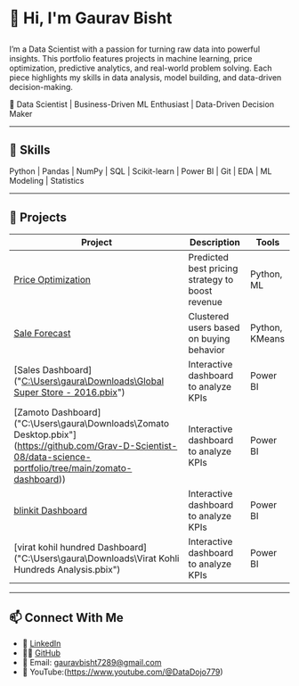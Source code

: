 # 👋 Hi, I'm Gaurav Bisht
## 
I’m a Data Scientist with a passion for turning raw data into powerful insights. This portfolio features projects in machine learning, price optimization, predictive analytics, and real-world problem solving. Each piece highlights my skills in data analysis, model building, and data-driven decision-making.

🎯 Data Scientist | Business-Driven ML Enthusiast | Data-Driven Decision Maker  

---

## 🚀 Skills
Python | Pandas | NumPy | SQL | Scikit-learn | Power BI | Git | EDA | ML Modeling | Statistics

---

## 📂 Projects

| Project | Description | Tools |
|--------|-------------|-------|
| [Price Optimization](https://github.com/Grav-D-Scientist-08/Project_1) | Predicted best pricing strategy to boost revenue | Python, ML |
| [Sale Forecast]([./customer-segmentation](https://github.com/Grav-D-Scientist-08/Sale_forecast)) | Clustered users based on buying behavior | Python, KMeans |
| [Sales Dashboard]("[C:\Users\gaura\Downloads\Global Super Store - 2016.pbix](https://github.com/Grav-D-Scientist-08/data-science-portfolio/tree/main/sales-dashboard)") | Interactive dashboard to analyze KPIs | Power BI |
| [Zamoto Dashboard]("C:\Users\gaura\Downloads\Zomato Desktop.pbix"](https://github.com/Grav-D-Scientist-08/data-science-portfolio/tree/main/zomato-dashboard)) | Interactive dashboard to analyze KPIs | Power BI |
| [blinkit Dashboard]("C:\Users\gaura\Downloads\blinkit.pbix") | Interactive dashboard to analyze KPIs | Power BI |
| [virat kohil hundred Dashboard]("C:\Users\gaura\Downloads\Virat Kohli Hundreds Analysis.pbix") | Interactive dashboard to analyze KPIs | Power BI |
---

## 📫 Connect With Me
- 💼 [LinkedIn](https://www.linkedin.com/in/gaurav-bisht-5ba740284/)
- 🧑‍💻 [GitHub](https://github.com/Grav-D-Scientist-08)
- 📧 Email: gauravbisht7289@gmail.com
- 🤖 YouTube:(https://www.youtube.com/@DataDojo779)

